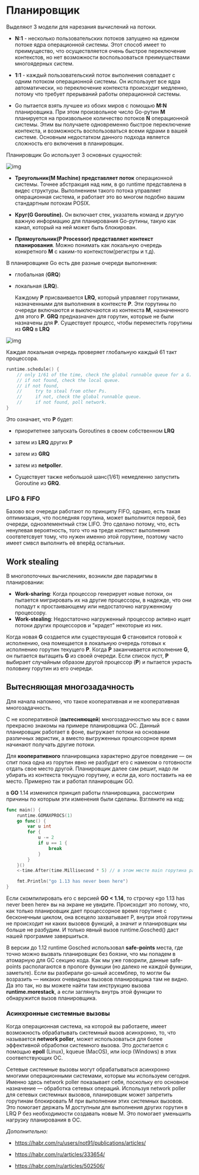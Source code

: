 # Планировщик

Выделяют 3 модели для нарезания вычислений на потоки. 

- **N:1** - несколько пользовательских потоков запущено на едином потоке ядра операционной системы. Этот способ имеет то преимущество, что осуществляется очень быстрое переключение контекстов, но нет возможности воспользоваться преимуществами многоядерных систем. 

- **1:1** - каждый пользовательский поток выполнения совпадает с одним потоком операционной системы. Он использует все ядра автоматически, но переключение контекста происходит медленно, потому что требует прерываний работы операционной системы.

- Go пытается взять лучшее из обоих миров с помощью **М:N** планировщика. При этом произвольное число Go-рутин **M** планируется на произвольное количество потоков **N** операционной системы. Этим вы получаете одновременно быстрое переключение контекста, и возможность воспользоваться всеми ядрами в вашей системе. Основным недостатком данного подхода является сложность его включения в планировщик.  

Планировщик Go использует 3 основных сущностей:

![img](../media/go/scheduler_mpg.jpeg)

- **Треугольник(M Machine) представляет поток** операционной системы.  Точнее абстракция над ним, в go runtime представлена в видес структуры. Выполнением такого потока управляет операционная система, и работает это во многом подобно вашим стандартным потокам POSIX. 

- **Круг(G Goroutine).** Он включает стек, указатель команд и другую важную информацию для планирования Go-рутины, такую как канал, который на ней может быть блокирован. 

- **Прямоугольник(P Processor) представляет контекст планирования**. Можно понимать как локальную очередь конкретного **M** c каким-то контекстом(регистры и т.д). 

В планировщике Go есть две разные очереди выполнения:

- глобальная (**GRQ**) 

- локальная (**LRQ**).
  
  
  
  Каждому **P** присваивается **LRQ**, который управляет горутинами, назначенными для выполнения в контексте **P**. Эти горутины по очереди включаются и выключаются из контекста **M**, назначенного для этого **P**. **GRQ** предназначен для горутин, которые не были назначены для **P**. Существует процесс, чтобы переместить горутины из **GRQ** в **LRQ**



![img](../media/go/scheduler_grq_lrq.png)

Каждая локальная очередь проверяет глобальную каждый 61 такт процессора.

```go
runtime.schedule() {
    // only 1/61 of the time, check the global runnable queue for a G.
    // if not found, check the local queue.
    // if not found,
    //     try to steal from other Ps.
    //     if not, check the global runnable queue.
    //     if not found, poll network.
}
```

Это означает, что **P** будет:

- приоритетнее запускать Goroutines в своем собственном **LRQ**

- затем из **LRQ** других **P**

- затем из **GRQ**

- затем из **netpoller**. 

- Существует также небольшой шанс(1/61) немедленно запустить Goroutine из **GRQ**. 
  
  

### LIFO & FIFO

Базово все очереди работают по принципу FIFO, однако, есть такая оптимизация, что последняя горутина, может выполнится первой, без очереди, одноэлементный стэк LIFO. Это сделано потому, что, есть ненулевая вероятность, того что на треде контекст выполнения соотвтетсвует тому, что нужен именно этой горутине, поэтому часто имеет смвсл выполнить её вперёд остальных.

## Work stealing

 В многопоточных вычислениях, возникли две парадигмы в планировании: 

- **Work-sharing**: Когда процессор генерирует новые потоки, он пытается мигрировать их на другие процессоры, в надежде, что они попадут к простаивающему или недостаточно нагруженному процессору.
- **Work-stealing**: Недостаточно нагруженный процессор активно ищет потоки других процессоров и "крадет" некоторые из них.

Когда новая **G** создается или существующая **G** становится готовой к исполнению, она помещается в локальную очередь готовых к исполнению горутин текущего **P**. Когда **P** заканчивается исполнение **G**, он пытается вытащить **G** из своей очереди. Если список пуст, **P** выбирает случайным образом другой процессор (**P**) и пытается украсть половину горутин из его очереди.

## Вытесняющая многозадачность

Для начала напомню, что такое кооперативная и не кооперативная многозадачность.

С не кооперативной (**вытесняющей**) многозадачностью мы все с вами прекрасно знакомы на примере планировщика ОС. Данный планировщик работает в фоне, выгружает потоки на основании различных эвристик, а вместо выгруженных процессорное время начинают получать другие потоки.

Для **кооперативного** планировщика характерно другое поведение — он спит пока одна из горутин явно не разбудит его с намеком о готовности отдать свое место другой. Планировщик далее сам решит, надо ли убирать из контекста текущую горутину, и если да, кого поставить на ее место. Примерно так и работал планировщик GO.

в **GO** 1.14 изменился принцип работы планировщика, рассмотрим причины по которым эти изменения были сделаны. Взгляните на код:

```go
func main() {
    runtime.GOMAXPROCS(1)
    go func() {
        var u int
        for {
            u -= 2
            if u == 1 {
                break
            }
        }
    }()
    <-time.After(time.Millisecond * 5) // в этом месте main горутина разбудит планировщик, а он в свою очередь запустит горутину с циклом

    fmt.Println("go 1.13 has never been here")
}
```

Если скомпилировать его с версией **GO < 1.14**, то строчку «go 1.13 has never been here» вы на экране не увидите. Происходит это потому, что, как только планировщик дает процессорное время горутине с бесконечным циклом, она всецело захватывает P, внутри этой горутины не происходит ни каких вызовов функций, а значит и планировщик мы больше не разбудим. И только явный вызов runtime.Gosched() даст нашей программе завершиться.

В версии до 1.12 runtime Gosched использовал **safe-points** места, где точно можно вызвать планировщик без боязни, что мы попадем в атомарную для GC секцию кода. Как мы уже говорили, данные safe-points располагаются в прологе функции (но далеко не каждой функции, заметьте). Если вы разбирали go-шный ассемблер, то могли бы возразить — никаких очевидных вызовов планировщика там не видно. Да это так, но вы можете найти там инструкцию вызова **runtime.morestack**, а если заглянуть внутрь этой функции то обнаружится вызов планировщика. 

### Асинхронные системные вызовы

Когда операционная система, на которой вы работаете, имеет возможность обрабатывать системный вызов асинхронно, то, что называется **network poller**, может использоваться для более эффективной обработки системного вызова. Это достигается с помощью **epoll** (Linux), kqueue (MacOS), или iocp (Windows) в этих соответствующих ОС.

Сетевые системные вызовы могут обрабатываться асинхронно многими операционными системами, которые мы используем сегодня. Именно здесь network poller показывает себя, поскольку его основное назначение — обработка сетевых операций. Используя network poller для сетевых системных вызовов, планировщик может запретить горутинам блокировать M при выполнении этих системных вызовов. Это помогает держать M доступным для выполнения других горутин в LRQ P без необходимости создавать новые M. Это помогает уменьшить нагрузку планирования в ОС.

*Дополнительно:*

- https://habr.com/ru/users/not91/publications/articles/

- https://habr.com/ru/articles/333654/

- https://habr.com/ru/articles/502506/